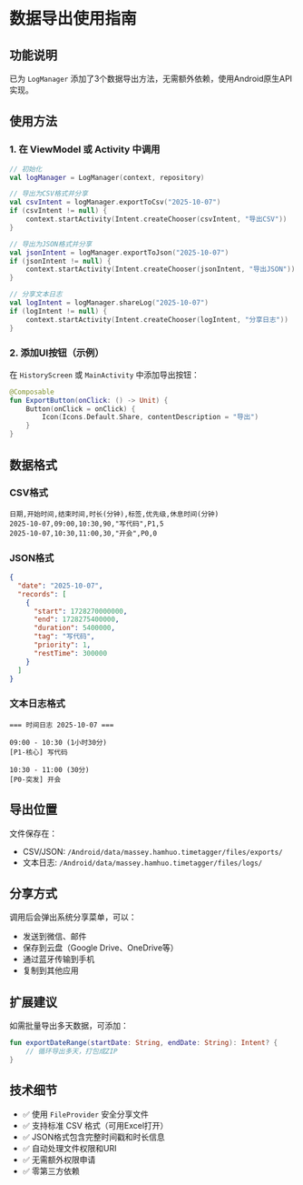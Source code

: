 # 数据导出使用指南

## 功能说明

已为 `LogManager` 添加了3个数据导出方法，无需额外依赖，使用Android原生API实现。

## 使用方法

### 1. 在 ViewModel 或 Activity 中调用

```kotlin
// 初始化
val logManager = LogManager(context, repository)

// 导出为CSV格式并分享
val csvIntent = logManager.exportToCsv("2025-10-07")
if (csvIntent != null) {
    context.startActivity(Intent.createChooser(csvIntent, "导出CSV"))
}

// 导出为JSON格式并分享
val jsonIntent = logManager.exportToJson("2025-10-07")
if (jsonIntent != null) {
    context.startActivity(Intent.createChooser(jsonIntent, "导出JSON"))
}

// 分享文本日志
val logIntent = logManager.shareLog("2025-10-07")
if (logIntent != null) {
    context.startActivity(Intent.createChooser(logIntent, "分享日志"))
}
```

### 2. 添加UI按钮（示例）

在 `HistoryScreen` 或 `MainActivity` 中添加导出按钮：

```kotlin
@Composable
fun ExportButton(onClick: () -> Unit) {
    Button(onClick = onClick) {
        Icon(Icons.Default.Share, contentDescription = "导出")
    }
}
```

## 数据格式

### CSV格式
```csv
日期,开始时间,结束时间,时长(分钟),标签,优先级,休息时间(分钟)
2025-10-07,09:00,10:30,90,"写代码",P1,5
2025-10-07,10:30,11:00,30,"开会",P0,0
```

### JSON格式
```json
{
  "date": "2025-10-07",
  "records": [
    {
      "start": 1728270000000,
      "end": 1728275400000,
      "duration": 5400000,
      "tag": "写代码",
      "priority": 1,
      "restTime": 300000
    }
  ]
}
```

### 文本日志格式
```
=== 时间日志 2025-10-07 ===

09:00 - 10:30 (1小时30分)
[P1-核心] 写代码

10:30 - 11:00 (30分)
[P0-突发] 开会
```

## 导出位置

文件保存在：
- CSV/JSON: `/Android/data/massey.hamhuo.timetagger/files/exports/`
- 文本日志: `/Android/data/massey.hamhuo.timetagger/files/logs/`

## 分享方式

调用后会弹出系统分享菜单，可以：
- 发送到微信、邮件
- 保存到云盘（Google Drive、OneDrive等）
- 通过蓝牙传输到手机
- 复制到其他应用

## 扩展建议

如需批量导出多天数据，可添加：

```kotlin
fun exportDateRange(startDate: String, endDate: String): Intent? {
    // 循环导出多天，打包成ZIP
}
```

## 技术细节

- ✅ 使用 `FileProvider` 安全分享文件
- ✅ 支持标准 CSV 格式（可用Excel打开）
- ✅ JSON格式包含完整时间戳和时长信息
- ✅ 自动处理文件权限和URI
- ✅ 无需额外权限申请
- ✅ 零第三方依赖

